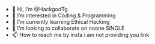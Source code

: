 - 👋 Hi, I’m @HackgodTg
- 👀 I’m interested in Coding &  Programming
- 🌱 I’m currently learning Ethical Hacking
- 💞️ I’m looking to collaborate on noone SINGLE
- 📫 How to reach me by insta i am not providing you link

<!---
HackgodTg/HackgodTg is a ✨ special ✨ repository because its `README.md` (this file) appears on your GitHub profile.
You can click the Preview link to take a look at your changes.
--->
